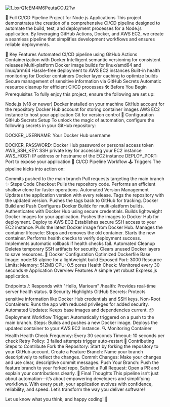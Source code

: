 ![1_bxrQ1cEM4M6PeutaCOJ2Tw](https://github.com/user-attachments/assets/898a524a-d7d3-402e-b42c-935475a3c7d6)

🚀 Full CI/CD Pipeline Project for Node.js Applications
This project demonstrates the creation of a comprehensive CI/CD pipeline designed to automate the build, test, and deployment processes for a Node.js application. By leveraging GitHub Actions, Docker, and AWS EC2, we create a seamless pipeline that simplifies development workflows and ensures reliable deployments.

🌟 Key Features
Automated CI/CD pipeline using GitHub Actions
Containerization with Docker
Intelligent semantic versioning for consistent releases
Multi-platform Docker image builds for linux/amd64 and linux/arm64
Hassle-free deployment to AWS EC2 instances
Built-in health monitoring for Docker containers
Docker layer caching to optimize builds
Secure management of sensitive information via GitHub Secrets
Automatic resource cleanup for efficient CI/CD processes
🛠️ Before You Begin
Prerequisites
To fully enjoy this project, ensure the following are set up:

Node.js (v18 or newer)
Docker installed on your machine
GitHub account for the repository
Docker Hub account for storing container images
AWS EC2 instance to host your application
Git for version control
🔑 Configuration
GitHub Secrets Setup
To unlock the magic of automation, configure the following secrets in your GitHub repository:

DOCKER_USERNAME: Your Docker Hub username


DOCKER_PASSWORD: Docker Hub password or personal access token
AWS_SSH_KEY: SSH private key for accessing your EC2 instance
AWS_HOST: IP address or hostname of the EC2 instance
DEPLOY_PORT: Port to expose your application
🔄 CI/CD Pipeline Workflow
🕹️ Triggers
The pipeline kicks into action on:

Commits pushed to the main branch
Pull requests targeting the main branch
✨ Steps
Code Checkout
Pulls the repository code.
Performs an efficient shallow clone for faster operations.
Automated Version Management
Updates the application version with every release.
Tags the repository with the updated version.
Pushes the tags back to GitHub for tracking.
Docker Build and Push
Configures Docker Buildx for multi-platform builds.
Authenticates with Docker Hub using secure credentials.
Builds lightweight Docker images for your application.
Pushes the images to Docker Hub for deployment.
Deploy to AWS EC2
Establishes secure SSH access to your EC2 instance.
Pulls the latest Docker image from Docker Hub.
Manages the container lifecycle:
Stops and removes the old container.
Starts the new container.
Performs health checks to verify deployment success.
Implements automatic rollback if health checks fail.
Automated Cleanup
Deletes temporary SSH artifacts for security.
Clears unused Docker layers to save resources.
🐳 Docker Configuration
Optimized Dockerfile
Base Image: node:18-alpine for a lightweight build
Exposed Port: 3000
Resource Limits:
Memory: 512MB
CPU: 0.5 cores
Health Check: Monitored every 30 seconds
🌐 Application Overview
Features
A simple yet robust Express.js application.

Endpoints
/: Responds with "Hello, Marioum"
/health: Provides real-time server health status.
🔒 Security Highlights
GitHub Secrets: Protects sensitive information like Docker Hub credentials and SSH keys.
Non-Root Containers: Runs the app with reduced privileges for added security.
Automated Updates: Keeps base images and dependencies current.
📦 Deployment
Workflow
Trigger: Automatically triggered on a push to the main branch.
Steps:
Builds and pushes a new Docker image.
Deploys the updated container to your AWS EC2 instance.
🔍 Monitoring
Container Health
Health Check Frequency: Every 30 seconds
Timeout: 10 seconds per check
Retry Policy: 3 failed attempts trigger auto-restart
🤝 Contributing
Steps to Contribute
Fork the Repository: Start by forking the repository to your GitHub account.
Create a Feature Branch: Name your branch descriptively to reflect the changes.
Commit Changes: Make your changes and use clear, descriptive commit messages.
Push Your Branch: Push the feature branch to your forked repo.
Submit a Pull Request: Open a PR and explain your contributions clearly.
🎉 Final Thoughts
This pipeline isn’t just about automation—it’s about empowering developers and simplifying workflows. With every push, your application evolves with confidence, reliability, and speed. Let’s transform the way you deliver software!

Let us know what you think, and happy coding! 🚀
